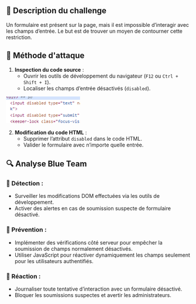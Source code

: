 ## 📌 Description du challenge
Un formulaire est présent sur la page, mais il est impossible d’interagir avec les champs d’entrée. Le but est de trouver un moyen de contourner cette restriction.

## 🚀 Méthode d'attaque
1. **Inspection du code source** :  
   - Ouvrir les outils de développement du navigateur (`F12` ou `Ctrl + Shift + I`).
   - Localiser les champs d’entrée désactivés (`disabled`).
<img src="../Images/html-boutons-desactives.png" alt="Challenge HTML Boutons-désactivés" width="40%">   

2. **Modification du code HTML** :  
   - Supprimer l’attribut `disabled` dans le code HTML.
   - Valider le formulaire avec n’importe quelle entrée.

## 🔍 Analyse Blue Team
### 🔹 Détection :
- Surveiller les modifications DOM effectuées via les outils de développement.
- Activer des alertes en cas de soumission suspecte de formulaire désactivé.

### 🔹 Prévention :
- Implémenter des vérifications côté serveur pour empêcher la soumission de champs normalement désactivés.
- Utiliser JavaScript pour réactiver dynamiquement les champs seulement pour les utilisateurs authentifiés.

### 🔹 Réaction :
- Journaliser toute tentative d’interaction avec un formulaire désactivé.
- Bloquer les soumissions suspectes et avertir les administrateurs.

